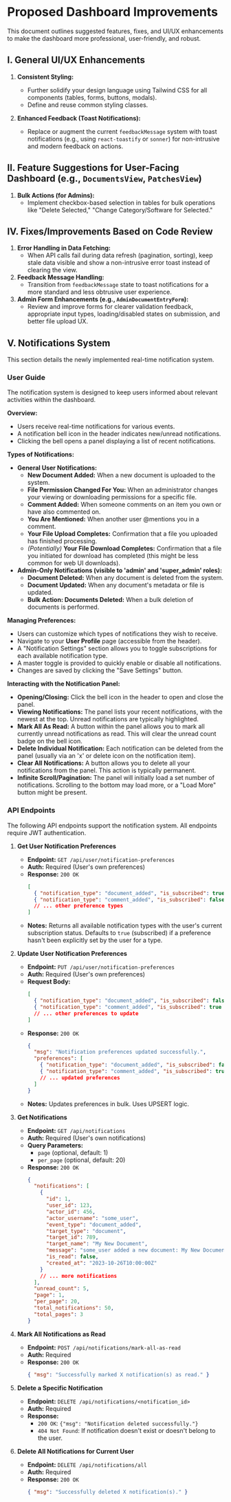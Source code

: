 # Proposed Dashboard Improvements

This document outlines suggested features, fixes, and UI/UX enhancements to make the dashboard more professional, user-friendly, and robust.

## I. General UI/UX Enhancements

1.  **Consistent Styling:**
    *   Further solidify your design language using Tailwind CSS for all components (tables, forms, buttons, modals).
    *   Define and reuse common styling classes.


4.  **Enhanced Feedback (Toast Notifications):**
    *   Replace or augment the current `feedbackMessage` system with toast notifications (e.g., using `react-toastify` or `sonner`) for non-intrusive and modern feedback on actions.



## II. Feature Suggestions for User-Facing Dashboard (e.g., `DocumentsView`, `PatchesView`)

1.  **Bulk Actions (for Admins):**
    *   Implement checkbox-based selection in tables for bulk operations like "Delete Selected," "Change Category/Software for Selected."





## IV. Fixes/Improvements Based on Code Review

1.  **Error Handling in Data Fetching:**
    *   When API calls fail during data refresh (pagination, sorting), keep stale data visible and show a non-intrusive error toast instead of clearing the view.
2.  **Feedback Message Handling:**
    *   Transition from `feedbackMessage` state to toast notifications for a more standard and less obtrusive user experience.
3.  **Admin Form Enhancements (e.g., `AdminDocumentEntryForm`):**
    *   Review and improve forms for clearer validation feedback, appropriate input types, loading/disabled states on submission, and better file upload UX.

## V. Notifications System

This section details the newly implemented real-time notification system.

### User Guide

The notification system is designed to keep users informed about relevant activities within the dashboard.

**Overview:**

*   Users receive real-time notifications for various events.
*   A notification bell icon in the header indicates new/unread notifications.
*   Clicking the bell opens a panel displaying a list of recent notifications.

**Types of Notifications:**

*   **General User Notifications:**
    *   **New Document Added:** When a new document is uploaded to the system.
    *   **File Permission Changed For You:** When an administrator changes your viewing or downloading permissions for a specific file.
    *   **Comment Added:** When someone comments on an item you own or have also commented on.
    *   **You Are Mentioned:** When another user @mentions you in a comment.
    *   **Your File Upload Completes:** Confirmation that a file you uploaded has finished processing.
    *   *(Potentially)* **Your File Download Completes:** Confirmation that a file you initiated for download has completed (this might be less common for web UI downloads).
*   **Admin-Only Notifications (visible to 'admin' and 'super_admin' roles):**
    *   **Document Deleted:** When any document is deleted from the system.
    *   **Document Updated:** When any document's metadata or file is updated.
    *   **Bulk Action: Documents Deleted:** When a bulk deletion of documents is performed.

**Managing Preferences:**

*   Users can customize which types of notifications they wish to receive.
*   Navigate to your **User Profile** page (accessible from the header).
*   A "Notification Settings" section allows you to toggle subscriptions for each available notification type.
*   A master toggle is provided to quickly enable or disable all notifications.
*   Changes are saved by clicking the "Save Settings" button.

**Interacting with the Notification Panel:**

*   **Opening/Closing:** Click the bell icon in the header to open and close the panel.
*   **Viewing Notifications:** The panel lists your recent notifications, with the newest at the top. Unread notifications are typically highlighted.
*   **Mark All As Read:** A button within the panel allows you to mark all currently unread notifications as read. This will clear the unread count badge on the bell icon.
*   **Delete Individual Notification:** Each notification can be deleted from the panel (usually via an 'x' or delete icon on the notification item).
*   **Clear All Notifications:** A button allows you to delete all your notifications from the panel. This action is typically permanent.
*   **Infinite Scroll/Pagination:** The panel will initially load a set number of notifications. Scrolling to the bottom may load more, or a "Load More" button might be present.

### API Endpoints

The following API endpoints support the notification system. All endpoints require JWT authentication.

1.  **Get User Notification Preferences**
    *   **Endpoint:** `GET /api/user/notification-preferences`
    *   **Auth:** Required (User's own preferences)
    *   **Response:** `200 OK`
        ```json
        [
          { "notification_type": "document_added", "is_subscribed": true },
          { "notification_type": "comment_added", "is_subscribed": false },
          // ... other preference types
        ]
        ```
    *   **Notes:** Returns all available notification types with the user's current subscription status. Defaults to `true` (subscribed) if a preference hasn't been explicitly set by the user for a type.

2.  **Update User Notification Preferences**
    *   **Endpoint:** `PUT /api/user/notification-preferences`
    *   **Auth:** Required (User's own preferences)
    *   **Request Body:**
        ```json
        [
          { "notification_type": "document_added", "is_subscribed": false },
          { "notification_type": "comment_added", "is_subscribed": true }
          // ... other preferences to update
        ]
        ```
    *   **Response:** `200 OK`
        ```json
        {
          "msg": "Notification preferences updated successfully.",
          "preferences": [
            { "notification_type": "document_added", "is_subscribed": false },
            { "notification_type": "comment_added", "is_subscribed": true }
            // ... updated preferences
          ]
        }
        ```
    *   **Notes:** Updates preferences in bulk. Uses UPSERT logic.

3.  **Get Notifications**
    *   **Endpoint:** `GET /api/notifications`
    *   **Auth:** Required (User's own notifications)
    *   **Query Parameters:**
        *   `page` (optional, default: 1)
        *   `per_page` (optional, default: 20)
    *   **Response:** `200 OK`
        ```json
        {
          "notifications": [
            {
              "id": 1,
              "user_id": 123,
              "actor_id": 456,
              "actor_username": "some_user",
              "event_type": "document_added",
              "target_type": "document",
              "target_id": 789,
              "target_name": "My New Document",
              "message": "some_user added a new document: My New Document",
              "is_read": false,
              "created_at": "2023-10-26T10:00:00Z"
            }
            // ... more notifications
          ],
          "unread_count": 5,
          "page": 1,
          "per_page": 20,
          "total_notifications": 50,
          "total_pages": 3
        }
        ```

4.  **Mark All Notifications as Read**
    *   **Endpoint:** `POST /api/notifications/mark-all-as-read`
    *   **Auth:** Required
    *   **Response:** `200 OK`
        ```json
        { "msg": "Successfully marked X notification(s) as read." }
        ```

5.  **Delete a Specific Notification**
    *   **Endpoint:** `DELETE /api/notifications/<notification_id>`
    *   **Auth:** Required
    *   **Response:**
        *   `200 OK`: `{"msg": "Notification deleted successfully."}`
        *   `404 Not Found`: If notification doesn't exist or doesn't belong to the user.

6.  **Delete All Notifications for Current User**
    *   **Endpoint:** `DELETE /api/notifications/all`
    *   **Auth:** Required
    *   **Response:** `200 OK`
        ```json
        { "msg": "Successfully deleted X notification(s)." }
        ```
